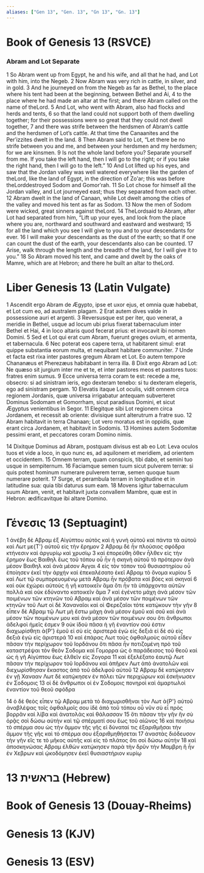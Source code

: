 ```yaml
---
aliases: ["Gen 13", "Gen. 13", "Gn 13", "Gn. 13"]
---
```



# Book of Genesis 13 (RSVCE)

### Abram and Lot Separate
1 So Abram went up from Egypt, he and his wife, and all that he had, and Lot with him, into the Negeb.
2 Now Abram was very rich in cattle, in silver, and in gold.
3 And he journeyed on from the Negeb as far as Bethel, to the place where his tent had been at the beginning, between Bethel and Ai,
4 to the place where he had made an altar at the first; and there Abram called on the name of theLord.
5 And Lot, who went with Abram, also had flocks and herds and tents,
6 so that the land could not support both of them dwelling together; for their possessions were so great that they could not dwell together,
7 and there was strife between the herdsmen of Abram’s cattle and the herdsmen of Lot’s cattle. At that time the Canaanites and the Perʹizzites dwelt in the land.
8 Then Abram said to Lot, “Let there be no strife between you and me, and between your herdsmen and my herdsmen; for we are kinsmen.
9 Is not the whole land before you? Separate yourself from me. If you take the left hand, then I will go to the right; or if you take the right hand, then I will go to the left.”
10 And Lot lifted up his eyes, and saw that the Jordan valley was well watered everywhere like the garden of theLord, like the land of Egypt, in the direction of Zoʹar; this was before theLorddestroyed Sodom and Gomorʹrah.
11 So Lot chose for himself all the Jordan valley, and Lot journeyed east; thus they separated from each other.
12 Abram dwelt in the land of Canaan, while Lot dwelt among the cities of the valley and moved his tent as far as Sodom.
13 Now the men of Sodom were wicked, great sinners against theLord.
14 TheLordsaid to Abram, after Lot had separated from him, “Lift up your eyes, and look from the place where you are, northward and southward and eastward and westward;
15 for all the land which you see I will give to you and to your descendants for ever.
16 I will make your descendants as the dust of the earth; so that if one can count the dust of the earth, your descendants also can be counted.
17 Arise, walk through the length and the breadth of the land, for I will give it to you.”
18 So Abram moved his tent, and came and dwelt by the oaks of Mamre, which are at Hebron; and there he built an altar to theLord.


# Liber Genesis 13 (Latin Vulgate)

1 Ascendit ergo Abram de Ægypto, ipse et uxor ejus, et omnia quæ habebat, et Lot cum eo, ad australem plagam.
2 Erat autem dives valde in possessione auri et argenti.
3 Reversusque est per iter, quo venerat, a meridie in Bethel, usque ad locum ubi prius fixerat tabernaculum inter Bethel et Hai,
4 in loco altaris quod fecerat prius: et invocavit ibi nomen Domini.
5 Sed et Lot qui erat cum Abram, fuerunt greges ovium, et armenta, et tabernacula.
6 Nec poterat eos capere terra, ut habitarent simul: erat quippe substantia eorum multa, et nequibant habitare communiter.
7 Unde et facta est rixa inter pastores gregum Abram et Lot. Eo autem tempore Chananæus et Pherezæus habitabant in terra illa.
8 Dixit ergo Abram ad Lot: Ne quæso sit jurgium inter me et te, et inter pastores meos et pastores tuos: fratres enim sumus.
9 Ecce universa terra coram te est: recede a me, obsecro: si ad sinistram ieris, ego dexteram tenebo: si tu dexteram elegeris, ego ad sinistram pergam.
10 Elevatis itaque Lot oculis, vidit omnem circa regionem Jordanis, quæ universa irrigabatur antequam subverteret Dominus Sodomam et Gomorrham, sicut paradisus Domini, et sicut Ægyptus venientibus in Segor.
11 Elegitque sibi Lot regionem circa Jordanem, et recessit ab oriente: divisique sunt alterutrum a fratre suo.
12 Abram habitavit in terra Chanaan; Lot vero moratus est in oppidis, quæ erant circa Jordanem, et habitavit in Sodomis.
13 Homines autem Sodomitæ pessimi erant, et peccatores coram Domino nimis.

14 Dixitque Dominus ad Abram, postquam divisus est ab eo Lot: Leva oculos tuos et vide a loco, in quo nunc es, ad aquilonem et meridiem, ad orientem et occidentem.
15 Omnem terram, quam conspicis, tibi dabo, et semini tuo usque in sempiternum.
16 Faciamque semen tuum sicut pulverem terræ: si quis potest hominum numerare pulverem terræ, semen quoque tuum numerare poterit.
17 Surge, et perambula terram in longitudine et in latitudine sua: quia tibi daturus sum eam.
18 Movens igitur tabernaculum suum Abram, venit, et habitavit juxta convallem Mambre, quæ est in Hebron: ædificavitque ibi altare Domino.


# Γένεσις 13 (Septuagint)

1 ἀνέβη δὲ Αβραμ ἐξ Αἰγύπτου αὐτὸς καὶ ἡ γυνὴ αὐτοῦ καὶ πάντα τὰ αὐτοῦ καὶ Λωτ με{T'} αὐτοῦ εἰς τὴν ἔρημον
2 Αβραμ δὲ ἦν πλούσιος σφόδρα κτήνεσιν καὶ ἀργυρίῳ καὶ χρυσίῳ
3 καὶ ἐπορεύθη ὅθεν ἦλθεν εἰς τὴν ἔρημον ἕως Βαιθηλ ἕως τοῦ τόπου οὗ ἦν ἡ σκηνὴ αὐτοῦ τὸ πρότερον ἀνὰ μέσον Βαιθηλ καὶ ἀνὰ μέσον Αγγαι
4 εἰς τὸν τόπον τοῦ θυσιαστηρίου οὗ ἐποίησεν ἐκεῖ τὴν ἀρχήν καὶ ἐπεκαλέσατο ἐκεῖ Αβραμ τὸ ὄνομα κυρίου
5 καὶ Λωτ τῷ συμπορευομένῳ μετὰ Αβραμ ἦν πρόβατα καὶ βόες καὶ σκηναί
6 καὶ οὐκ ἐχώρει αὐτοὺς ἡ γῆ κατοικεῖν ἅμα ὅτι ἦν τὰ ὑπάρχοντα αὐτῶν πολλά καὶ οὐκ ἐδύναντο κατοικεῖν ἅμα
7 καὶ ἐγένετο μάχη ἀνὰ μέσον τῶν ποιμένων τῶν κτηνῶν τοῦ Αβραμ καὶ ἀνὰ μέσον τῶν ποιμένων τῶν κτηνῶν τοῦ Λωτ οἱ δὲ Χαναναῖοι καὶ οἱ Φερεζαῖοι τότε κατῴκουν τὴν γῆν
8 εἶπεν δὲ Αβραμ τῷ Λωτ μὴ ἔστω μάχη ἀνὰ μέσον ἐμοῦ καὶ σοῦ καὶ ἀνὰ μέσον τῶν ποιμένων μου καὶ ἀνὰ μέσον τῶν ποιμένων σου ὅτι ἄνθρωποι ἀδελφοὶ ἡμεῖς ἐσμεν
9 οὐκ ἰδοὺ πᾶσα ἡ γῆ ἐναντίον σού ἐστιν διαχωρίσθητι ἀ{P'} ἐμοῦ εἰ σὺ εἰς ἀριστερά ἐγὼ εἰς δεξιά εἰ δὲ σὺ εἰς δεξιά ἐγὼ εἰς ἀριστερά
10 καὶ ἐπάρας Λωτ τοὺς ὀφθαλμοὺς αὐτοῦ εἶδεν πᾶσαν τὴν περίχωρον τοῦ Ιορδάνου ὅτι πᾶσα ἦν ποτιζομένη πρὸ τοῦ καταστρέψαι τὸν θεὸν Σοδομα καὶ Γομορρα ὡς ὁ παράδεισος τοῦ θεοῦ καὶ ὡς ἡ γῆ Αἰγύπτου ἕως ἐλθεῖν εἰς Ζογορα
11 καὶ ἐξελέξατο ἑαυτῷ Λωτ πᾶσαν τὴν περίχωρον τοῦ Ιορδάνου καὶ ἀπῆρεν Λωτ ἀπὸ ἀνατολῶν καὶ διεχωρίσθησαν ἕκαστος ἀπὸ τοῦ ἀδελφοῦ αὐτοῦ
12 Αβραμ δὲ κατῴκησεν ἐν γῇ Χανααν Λωτ δὲ κατῴκησεν ἐν πόλει τῶν περιχώρων καὶ ἐσκήνωσεν ἐν Σοδομοις
13 οἱ δὲ ἄνθρωποι οἱ ἐν Σοδομοις πονηροὶ καὶ ἁμαρτωλοὶ ἐναντίον τοῦ θεοῦ σφόδρα

14 ὁ δὲ θεὸς εἶπεν τῷ Αβραμ μετὰ τὸ διαχωρισθῆναι τὸν Λωτ ἀ{P'} αὐτοῦ ἀναβλέψας τοῖς ὀφθαλμοῖς σου ἰδὲ ἀπὸ τοῦ τόπου οὗ νῦν σὺ εἶ πρὸς βορρᾶν καὶ λίβα καὶ ἀνατολὰς καὶ θάλασσαν
15 ὅτι πᾶσαν τὴν γῆν ἣν σὺ ὁρᾷς σοὶ δώσω αὐτὴν καὶ τῷ σπέρματί σου ἕως τοῦ αἰῶνος
16 καὶ ποιήσω τὸ σπέρμα σου ὡς τὴν ἄμμον τῆς γῆς εἰ δύναταί τις ἐξαριθμῆσαι τὴν ἄμμον τῆς γῆς καὶ τὸ σπέρμα σου ἐξαριθμηθήσεται
17 ἀναστὰς διόδευσον τὴν γῆν εἴς τε τὸ μῆκος αὐτῆς καὶ εἰς τὸ πλάτος ὅτι σοὶ δώσω αὐτήν
18 καὶ ἀποσκηνώσας Αβραμ ἐλθὼν κατῴκησεν παρὰ τὴν δρῦν τὴν Μαμβρη ἣ ἦν ἐν Χεβρων καὶ ᾠκοδόμησεν ἐκεῖ θυσιαστήριον κυρίῳ


# 13 בראשית (Hebrew)


# Book of Genesis 13 (Douay-Rheims)


# Genesis 13 (KJV)


# Genesis 13 (ESV)

